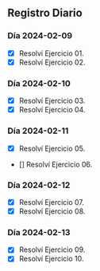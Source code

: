 ## Registro Diario


### Día 2024-02-09

- [X] Resolví Ejercicio 01.
- [X] Resolví Ejercicio 02.

### Día 2024-02-10

- [X] Resolví Ejercicio 03.
- [X] Resolví Ejercicio 04.

### Día 2024-02-11

- [X] Resolví Ejercicio 05.
- [] Resolví Ejercicio 06.

### Día 2024-02-12

- [X] Resolví Ejercicio 07.
- [X] Resolví Ejercicio 08.

### Día 2024-02-13

- [X] Resolví Ejercicio 09.
- [X] Resolví Ejercicio 10.

